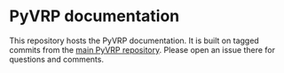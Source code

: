 # PyVRP documentation

This repository hosts the PyVRP documentation.
It is built on tagged commits from the [main PyVRP repository](https://github.com/PyVRP/PyVRP/).
Please open an issue there for questions and comments.
